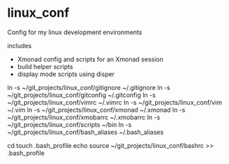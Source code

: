 linux_conf
==========

Config for my linux development environments

includes

- Xmonad config and scripts for an Xmonad session
- build helper scripts
- display mode scripts using disper

ln -s ~/git_projects/linux_conf/gitignore ~/.gitignore
ln -s ~/git_projects/linux_conf/gitconfig ~/.gitconfig
ln -s ~/git_projects/linux_conf/vimrc ~/.vimrc
ln -s ~/git_projects/linux_conf/vim ~/.vim
ln -s ~/git_projects/linux_conf/xmonad ~/.xmonad
ln -s ~/git_projects/linux_conf/xmobarrc ~/.xmobarrc
ln -s ~/git_projects/linux_conf/scripts ~/bin
ln -s ~/git_projects/linux_conf/bash_aliases ~/.bash_aliases

cd
touch .bash_profile
echo source ~/git_projects/linux_conf/bashrc >> .bash_profile
